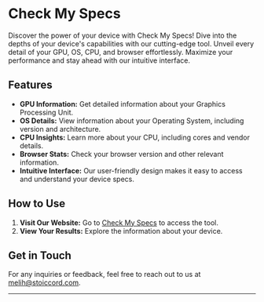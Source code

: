# Check My Specs

Discover the power of your device with Check My Specs! Dive into the depths of your device's capabilities with our cutting-edge tool. Unveil every detail of your GPU, OS, CPU, and browser effortlessly. Maximize your performance and stay ahead with our intuitive interface.

## Features

- **GPU Information:** Get detailed information about your Graphics Processing Unit.
- **OS Details:** View information about your Operating System, including version and architecture.
- **CPU Insights:** Learn more about your CPU, including cores and vendor details.
- **Browser Stats:** Check your browser version and other relevant information.
- **Intuitive Interface:** Our user-friendly design makes it easy to access and understand your device specs.

## How to Use

1. **Visit Our Website:** Go to [Check My Specs](https://checkmyspecs.vercel.app) to access the tool.
2. **View Your Results:** Explore the information about your device.

## Get in Touch

For any inquiries or feedback, feel free to reach out to us at [melih@stoiccord.com](mailto:contact@checkmyspecs.com).

---